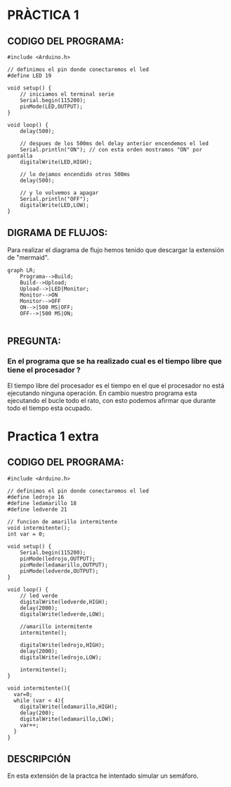 # PRÀCTICA 1
## CODIGO DEL PROGRAMA:

```
#include <Arduino.h>

// definimos el pin donde conectaremos el led
#define LED 19

void setup() {
    // iniciamos el terminal serie
    Serial.begin(115200);
    pinMode(LED,OUTPUT);
}

void loop() {
    delay(500);
    
    // despues de los 500ms del delay anterior encendemos el led
    Serial.println("ON"); // con esta orden mostramos "ON" por pantalla
    digitalWrite(LED,HIGH);
    
    // lo dejamos encendido otros 500ms
    delay(500);
    
    // y lo volvemos a apagar
    Serial.println("OFF");
    digitalWrite(LED,LOW);
}

```

## DIGRAMA DE FLUJOS:
Para realizar el diagrama de flujo hemos tenido que descargar la extensión de "mermaid".

```mermaid
graph LR;
    Programa-->Build;
    Build-->Upload;
    Upload-->|LED|Monitor;
    Monitor-->ON
    Monitor-->OFF
    ON-->|500 MS|OFF;
    OFF-->|500 MS|ON;    
      
```

## PREGUNTA:

### En el programa que se ha realizado cual es el tiempo libre que tiene el procesador ?

El tiempo libre del procesador es el tiempo en el que el procesador no está ejecutando ninguna operación. En cambio nuestro programa esta ejecutando el bucle todo el rato, con esto podemos afirmar que durante todo el tiempo esta ocupado.



# Practica 1 extra

## CODIGO DEL PROGRAMA:

```
#include <Arduino.h>

// definimos el pin donde conectaremos el led
#define ledrojo 16
#define ledamarillo 18
#define ledverde 21

// funcion de amarillo intermitente
void intermitente();
int var = 0;

void setup() {
    Serial.begin(115200);
    pinMode(ledrojo,OUTPUT);
    pinMode(ledamarillo,OUTPUT);
    pinMode(ledverde,OUTPUT);
}

void loop() {
    // led verde
    digitalWrite(ledverde,HIGH);
    delay(2000);
    digitalWrite(ledverde,LOW);

    //amarillo intermitente
    intermitente();

    digitalWrite(ledrojo,HIGH);
    delay(2000);
    digitalWrite(ledrojo,LOW);

    intermitente();
}

void intermitente(){
  var=0;
  while (var < 4){
    digitalWrite(ledamarillo,HIGH);
    delay(200);
    digitalWrite(ledamarillo,LOW);
    var++; 
  }
}
```

## DESCRIPCIÓN 
En esta extensión de la practca he intentado simular un semáforo. 
